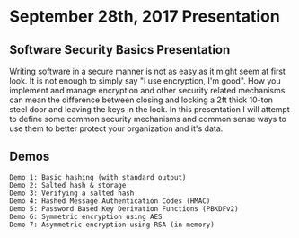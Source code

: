# September 28th, 2017 Presentation
## Software Security Basics Presentation

Writing software in a secure manner is not as easy as it might seem at first look. It is not enough to simply say "I use encryption, I'm good". How you implement and manage encryption and other security related mechanisms can mean the difference between closing and locking a 2ft thick 10-ton steel door and leaving the keys in the lock. In this presentation I will attempt to define some common security mechanisms and common sense ways to use them to better protect your organization and it's data.

## Demos
	Demo 1: Basic hashing (with standard output)
	Demo 2: Salted hash & storage
	Demo 3: Verifying a salted hash
	Demo 4: Hashed Message Authentication Codes (HMAC)
	Demo 5: Password Based Key Derivation Functions (PBKDFv2)
	Demo 6: Symmetric encryption using AES
	Demo 7: Asymmetric encryption using RSA (in memory)

